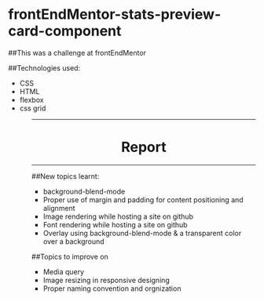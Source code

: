 # frontEndMentor-stats-preview-card-component


##This was a challenge at frontEndMentor

##Technologies used:
 <ul>
  <li>CSS</li>
  <li>HTML</li>
  <li>flexbox</li>
  <li>css grid</li>
 <ul>
   
<hr>
<h1 align="center">Report</h1>
<hr>
   
##New topics learnt:
   <ul>
     <li>background-blend-mode</li>
     <li>Proper use of margin and padding for content positioning and alignment</li>
     <li>Image rendering while hosting a site on github</li>
    <li>Font rendering while hosting a site on github</li> 
    <li>Overlay using background-blend-mode & a transparent color over a background</li>
   </ul>
   
##Topics to improve on
   <ul>
     <li>Media query</li>
     <li>Image resizing in responsive designing</li>
     <li>Proper naming convention and orgnization</li>
   </ul>
